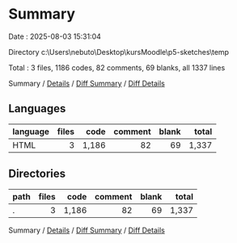 # Summary

Date : 2025-08-03 15:31:04

Directory c:\\Users\\nebuto\\Desktop\\kursMoodle\\p5-sketches\\temp

Total : 3 files,  1186 codes, 82 comments, 69 blanks, all 1337 lines

Summary / [Details](details.md) / [Diff Summary](diff.md) / [Diff Details](diff-details.md)

## Languages
| language | files | code | comment | blank | total |
| :--- | ---: | ---: | ---: | ---: | ---: |
| HTML | 3 | 1,186 | 82 | 69 | 1,337 |

## Directories
| path | files | code | comment | blank | total |
| :--- | ---: | ---: | ---: | ---: | ---: |
| . | 3 | 1,186 | 82 | 69 | 1,337 |

Summary / [Details](details.md) / [Diff Summary](diff.md) / [Diff Details](diff-details.md)